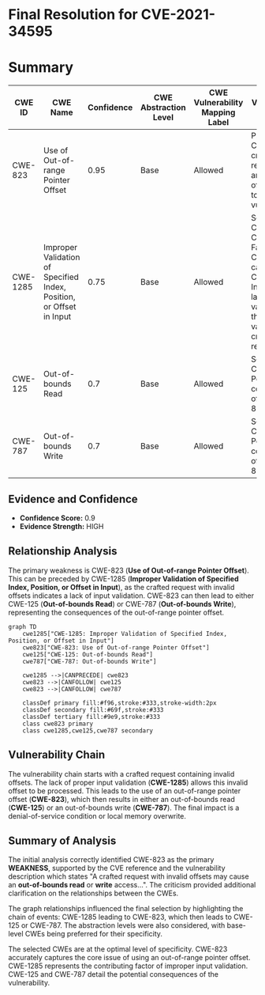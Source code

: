 # Final Resolution for CVE-2021-34595

# Summary
| CWE ID | CWE Name | Confidence | CWE Abstraction Level | CWE Vulnerability Mapping Label | CWE-Vulnerability Mapping Notes |
|---|---|---|---|---|---|
| CWE-823 | Use of Out-of-range Pointer Offset | 0.95 | Base | Allowed | Primary CWE. A crafted request with an invalid offset leads to this vulnerability. |
| CWE-1285 | Improper Validation of Specified Index, Position, or Offset in Input | 0.75 | Base | Allowed | Secondary CWE. Contributing Factor. CWE-1285 can lead to CWE-823. Indicates a lack of input validation for the offset value in the crafted request. |
| CWE-125 | Out-of-bounds Read | 0.7 | Base | Allowed | Secondary CWE. Potential consequence of CWE-823.  |
| CWE-787 | Out-of-bounds Write | 0.7 | Base | Allowed | Secondary CWE. Potential consequence of CWE-823. |

## Evidence and Confidence

*   **Confidence Score:** 0.9
*   **Evidence Strength:** HIGH

## Relationship Analysis
The primary weakness is CWE-823 (**Use of Out-of-range Pointer Offset**). This can be preceded by CWE-1285 (**Improper Validation of Specified Index, Position, or Offset in Input**), as the crafted request with invalid offsets indicates a lack of input validation. CWE-823 can then lead to either CWE-125 (**Out-of-bounds Read**) or CWE-787 (**Out-of-bounds Write**), representing the consequences of the out-of-range pointer offset.

```mermaid
graph TD
    cwe1285["CWE-1285: Improper Validation of Specified Index, Position, or Offset in Input"]
    cwe823["CWE-823: Use of Out-of-range Pointer Offset"]
    cwe125["CWE-125: Out-of-bounds Read"]
    cwe787["CWE-787: Out-of-bounds Write"]
    
    cwe1285 -->|CANPRECEDE| cwe823
    cwe823 -->|CANFOLLOW| cwe125
    cwe823 -->|CANFOLLOW| cwe787
    
    classDef primary fill:#f96,stroke:#333,stroke-width:2px
    classDef secondary fill:#69f,stroke:#333
    classDef tertiary fill:#9e9,stroke:#333
    class cwe823 primary
    class cwe1285,cwe125,cwe787 secondary
```

## Vulnerability Chain
The vulnerability chain starts with a crafted request containing invalid offsets. The lack of proper input validation (**CWE-1285**) allows this invalid offset to be processed. This leads to the use of an out-of-range pointer offset (**CWE-823**), which then results in either an out-of-bounds read (**CWE-125**) or an out-of-bounds write (**CWE-787**). The final impact is a denial-of-service condition or local memory overwrite.

## Summary of Analysis
The initial analysis correctly identified CWE-823 as the primary **WEAKNESS**, supported by the CVE reference and the vulnerability description which states "A crafted request with invalid offsets may cause an **out-of-bounds read** or **write** access...". The criticism provided additional clarification on the relationships between the CWEs.

The graph relationships influenced the final selection by highlighting the chain of events: CWE-1285 leading to CWE-823, which then leads to CWE-125 or CWE-787. The abstraction levels were also considered, with base-level CWEs being preferred for their specificity.

The selected CWEs are at the optimal level of specificity. CWE-823 accurately captures the core issue of using an out-of-range pointer offset. CWE-1285 represents the contributing factor of improper input validation. CWE-125 and CWE-787 detail the potential consequences of the vulnerability.